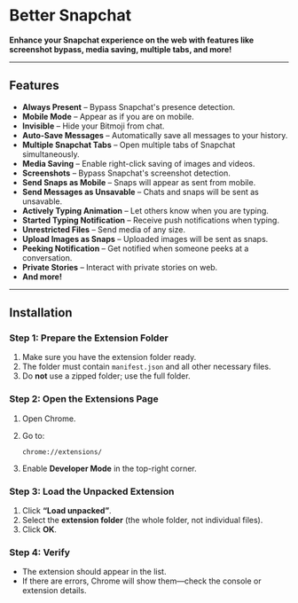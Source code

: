 # Better Snapchat

**Enhance your Snapchat experience on the web with features like screenshot bypass, media saving, multiple tabs, and more!**

---

## Features

* **Always Present** – Bypass Snapchat's presence detection.
* **Mobile Mode** – Appear as if you are on mobile.
* **Invisible** – Hide your Bitmoji from chat.
* **Auto-Save Messages** – Automatically save all messages to your history.
* **Multiple Snapchat Tabs** – Open multiple tabs of Snapchat simultaneously.
* **Media Saving** – Enable right-click saving of images and videos.
* **Screenshots** – Bypass Snapchat's screenshot detection.
* **Send Snaps as Mobile** – Snaps will appear as sent from mobile.
* **Send Messages as Unsavable** – Chats and snaps will be sent as unsavable.
* **Actively Typing Animation** – Let others know when you are typing.
* **Started Typing Notification** – Receive push notifications when typing.
* **Unrestricted Files** – Send media of any size.
* **Upload Images as Snaps** – Uploaded images will be sent as snaps.
* **Peeking Notification** – Get notified when someone peeks at a conversation.
* **Private Stories** – Interact with private stories on web.
* **And more!**

---

## Installation

### Step 1: Prepare the Extension Folder

1. Make sure you have the extension folder ready.
2. The folder must contain `manifest.json` and all other necessary files.
3. Do **not** use a zipped folder; use the full folder.

### Step 2: Open the Extensions Page

1. Open Chrome.
2. Go to:

   ```
   chrome://extensions/
   ```
3. Enable **Developer Mode** in the top-right corner.

### Step 3: Load the Unpacked Extension

1. Click **“Load unpacked”**.
2. Select the **extension folder** (the whole folder, not individual files).
3. Click **OK**.

### Step 4: Verify

* The extension should appear in the list.
* If there are errors, Chrome will show them—check the console or extension details.
